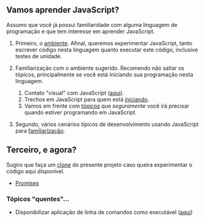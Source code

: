 ## Vamos aprender JavaScript?

Assumo que você já possui familiaridade com alguma linguagem de programação e que tem interesse em aprender JavaScript.

1. Primeiro, o [ambiente](documentos/ambiente.md). Afinal, queremos experimentar JavaScript, tanto escrever código nesta linguagem quanto executar este código, inclusive testes de unidade.
1. Familiarização com o ambiente sugerido. Recomendo não saltar os tópicos, principalmente se você está iniciando sua programação nesta linguagem.
    1. Contato "visual" com JavaScript ([aqui](./topicos/primeiro)). 
    1. Trechos em JavaScript para quem está [iniciando](./topicos/inicio).
    1. Vamos em frente com [tópicos](./topicos/ambientacao) que *seguramente* você irá precisar quando estiver programando em JavaScript. 


1. Segundo, vários cenários típicos de desenvolvimento usando JavaScript para [familiarização](documentos/familiarizar.md).


## Terceiro, e agora?
Sugiro que faça um [clone](https://asciinema.org/a/161953) do presente projeto caso queira experimentar o código aqui disponível.

- [Promises](outros/promises)

### Tópicos "quentes"...
- Disponibilizar aplicação de linha de comandos como executável ([aqui](https://www.google.com.br/amp/s/x-team.com/blog/a-guide-to-creating-a-nodejs-command/amp/))

